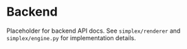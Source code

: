 # Backend

Placeholder for backend API docs. See `simplex/renderer` and `simplex/engine.py` for implementation details.
